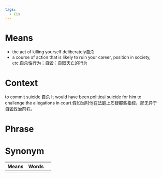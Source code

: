 ```yaml
---
tags:
  - Cis
---
```

# Means
- the act of killing yourself deliberately自杀
- a course of action that is likely to ruin your career, position in society, etc.自杀性行为；自毁；自取灭亡的行为
# Context
to commit suicide 自杀
It would have been political suicide for him to challenge the allegations in court.假如当时他在法庭上质疑那些指控，那无异于自毁政治前程。
# Phrase

# Synonym
| Means | Words |     |
| ----- | ----- | --- |
|       |       |     |
